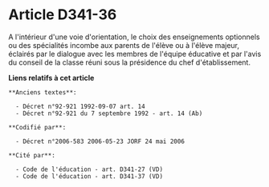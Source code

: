 # Article D341-36

A l'intérieur d'une voie d'orientation, le choix des enseignements optionnels ou des spécialités incombe aux parents de
l'élève ou à l'élève majeur, éclairés par le dialogue avec les membres de l'équipe éducative et par l'avis du conseil de la
classe réuni sous la présidence du chef d'établissement.

**Liens relatifs à cet article**

	**Anciens textes**:

	  - Décret n°92-921 1992-09-07 art. 14
	  - Décret n°92-921 du 7 septembre 1992 - art. 14 (Ab)

	**Codifié par**:

	  - Décret n°2006-583 2006-05-23 JORF 24 mai 2006

	**Cité par**:

	  - Code de l'éducation - art. D341-27 (VD)
	  - Code de l'éducation - art. D341-37 (VD)
